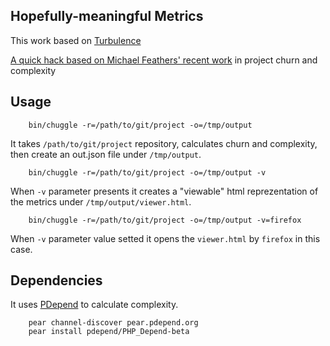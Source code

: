 Hopefully-meaningful Metrics
----------------------------

This work based on [Turbulence](https://github.com/chad/turbulence)

[A quick hack based on Michael Feathers' recent work](http://www.stickyminds.com/sitewide.asp?Function=edetail&ObjectType=COL&ObjectId=16679&tth=DYN&tt=siteemail&iDyn=2) in project churn and complexity

Usage
-----

		bin/chuggle -r=/path/to/git/project -o=/tmp/output

It takes `/path/to/git/project` repository, calculates churn and complexity, then create an out.json file under `/tmp/output`.

		bin/chuggle -r=/path/to/git/project -o=/tmp/output -v

When `-v` parameter presents it creates a "viewable" html reprezentation of the metrics under `/tmp/output/viewer.html`.

		bin/chuggle -r=/path/to/git/project -o=/tmp/output -v=firefox

When `-v` parameter value setted it opens the `viewer.html` by `firefox` in this case.

Dependencies
------------

It uses [PDepend](http://pdepend.org/) to calculate complexity.

		pear channel-discover pear.pdepend.org
		pear install pdepend/PHP_Depend-beta

